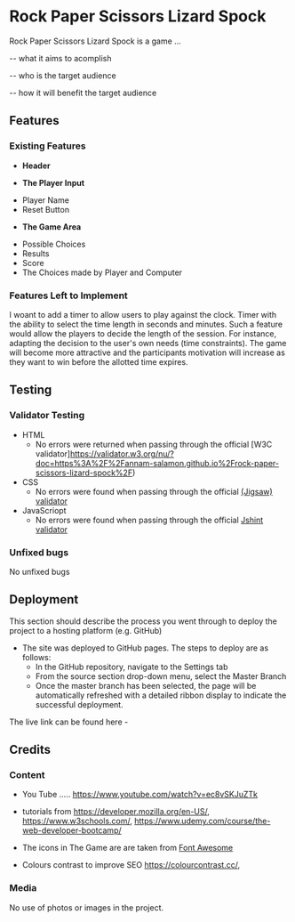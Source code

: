 # Rock Paper Scissors Lizard Spock
Rock Paper Scissors Lizard Spock is a game ...



-- what it aims to acomplish


-- who is the target audience 


-- how it will benefit the target audience




## Features 


### Existing Features


- __Header__




- __The Player Input__

+ Player Name
+ Reset Button

  

- __The Game Area__


+  Possible Choices
+ Results
+ Score
+ The Choices  made by Player and Computer

 

### Features Left to Implement

I woant to add a timer to allow users to play against the clock. Timer with the ability to select the time length in seconds and minutes. Such a feature would allow the players to decide the length of the session. For instance, adapting the decision to the user's own needs (time constraints).
The game will become more attractive and the participants motivation will increase as they want to win before the allotted time expires.



## Testing 



### Validator Testing 

- HTML
    - No errors were returned when passing through the official [W3C validator]https://validator.w3.org/nu/?doc=https%3A%2F%2Fannam-salamon.github.io%2Frock-paper-scissors-lizard-spock%2F) 
- CSS
    - No errors were found when passing through the official [(Jigsaw) validator](https://jigsaw.w3.org/css-validator/)
- JavaScriopt
    - No errors were found when passing through the official [Jshint validator](https://jshint.com/)
      
### Unfixed bugs

No unfixed bugs


## Deployment

This section should describe the process you went through to deploy the project to a hosting platform (e.g. GitHub) 

- The site was deployed to GitHub pages. The steps to deploy are as follows: 
  - In the GitHub repository, navigate to the Settings tab 
  - From the source section drop-down menu, select the Master Branch
  - Once the master branch has been selected, the page will be automatically refreshed with a detailed ribbon display to indicate the successful deployment. 

The live link can be found here - 


## Credits 
### Content 


-  You Tube ..... https://www.youtube.com/watch?v=ec8vSKJuZTk
-  tutorials from https://developer.mozilla.org/en-US/, https://www.w3schools.com/, https://www.udemy.com/course/the-web-developer-bootcamp/




- The icons in The Game are are taken from [Font Awesome](https://fontawesome.com/)
-  Colours contrast to improve SEO https://colourcontrast.cc/, 

### Media

No use of photos or images in the project.






